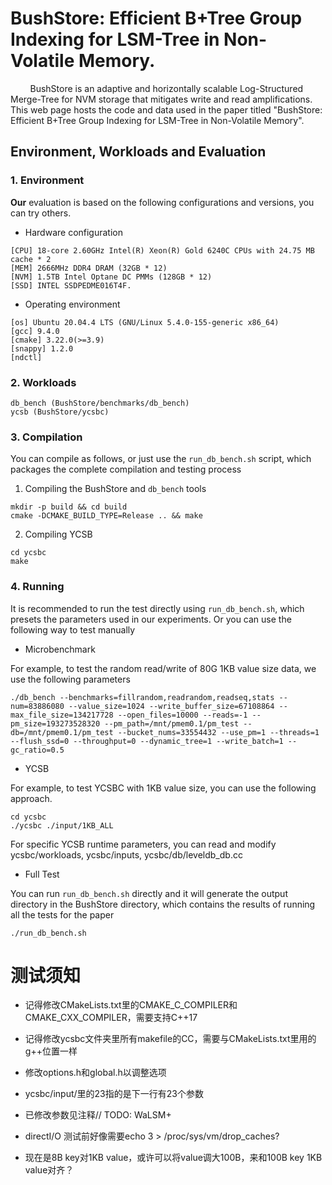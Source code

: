 # BushStore: Efficient B+Tree Group Indexing for LSM-Tree in Non-Volatile Memory.

&#160; &#160; &#160; &#160; BushStore is an adaptive and horizontally scalable Log-Structured Merge-Tree for NVM storage that mitigates write and read amplifications. This web page hosts the code and data used in the paper titled "BushStore: Efficient B+Tree Group Indexing for LSM-Tree in Non-Volatile Memory".

## Environment, Workloads and Evaluation

### 1. Environment

**Our** evaluation is based on the following configurations and versions, you can try others.

* Hardware configuration

```
[CPU] 18-core 2.60GHz Intel(R) Xeon(R) Gold 6240C CPUs with 24.75 MB cache * 2
[MEM] 2666MHz DDR4 DRAM (32GB * 12)
[NVM] 1.5TB Intel Optane DC PMMs (128GB * 12)
[SSD] INTEL SSDPEDME016T4F.
```

* Operating environment

```
[os] Ubuntu 20.04.4 LTS (GNU/Linux 5.4.0-155-generic x86_64)
[gcc] 9.4.0
[cmake] 3.22.0(>=3.9)
[snappy] 1.2.0
[ndctl]
```

### 2. Workloads

```
db_bench (BushStore/benchmarks/db_bench)
ycsb (BushStore/ycsbc)
```

### 3. Compilation

You can compile as follows, or just use the `run_db_bench.sh` script, which packages the complete compilation and testing process

1. Compiling the BushStore and `db_bench` tools

```
mkdir -p build && cd build
cmake -DCMAKE_BUILD_TYPE=Release .. && make
```

2. Compiling YCSB

```
cd ycsbc
make
```

### 4. Running

It is recommended to run the test directly using `run_db_bench.sh`, which presets the parameters used in our experiments. Or you can use the following way to test manually

* Microbenchmark

For example, to test the random read/write of 80G 1KB value size data, we use the following parameters

```
./db_bench --benchmarks=fillrandom,readrandom,readseq,stats --num=83886080 --value_size=1024 --write_buffer_size=67108864 --max_file_size=134217728 --open_files=10000 --reads=-1 --pm_size=193273528320 --pm_path=/mnt/pmem0.1/pm_test --db=/mnt/pmem0.1/pm_test --bucket_nums=33554432 --use_pm=1 --threads=1 --flush_ssd=0 --throughput=0 --dynamic_tree=1 --write_batch=1 --gc_ratio=0.5
```

* YCSB

For example, to test YCSBC with 1KB value size, you can use the following approach.

```
cd ycsbc
./ycsbc ./input/1KB_ALL
```

For specific YCSB runtime parameters, you can read and modify ycsbc/workloads, ycsbc/inputs, ycsbc/db/leveldb_db.cc

* Full Test

You can run `run_db_bench.sh` directly and it will generate the output directory in the BushStore directory, which contains the results of running all the tests for the paper

```
./run_db_bench.sh
```

# 测试须知

 - 记得修改CMakeLists.txt里的CMAKE_C_COMPILER和CMAKE_CXX_COMPILER，需要支持C++17

 - 记得修改ycsbc文件夹里所有makefile的CC，需要与CMakeLists.txt里用的g++位置一样

 - 修改options.h和global.h以调整选项

 - ycsbc/input/里的23指的是下一行有23个参数

 - 已修改参数见注释// TODO: WaLSM+

 - directI/O 测试前好像需要echo 3 > /proc/sys/vm/drop_caches?

 - 现在是8B key对1KB value，或许可以将value调大100B，来和100B key 1KB value对齐？

<!-- # 改成100B Key的问题

 - non-leaf node里需要与cache line对齐，一个cache line 64B，108B (key + pointer)就不可以对齐cache line，对内存不友好。

 - leaf node里一个internal key 108B，无法与cache对齐，原来是16B，可以与cache对齐

 - 108B在NVM上存在严重写放大，原来是256B放一堆16B，可以放满，现在256B放两个key，剩下空的放不了。

 - kpage里256B metadata的finger设计在大key场景下效率极低。其metadata设计不适配于大key。 -->